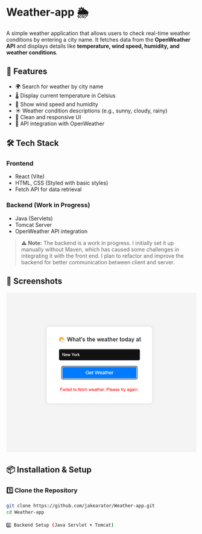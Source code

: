 # Weather-app 🌦

A simple weather application that allows users to check real-time weather conditions by entering a city name. It fetches data from the **OpenWeather API** and displays details like **temperature, wind speed, humidity, and weather conditions**.

## 🚀 Features

- 🌍 Search for weather by city name
- 🌡️ Display current temperature in Celsius
- 💨 Show wind speed and humidity
- ☀️ Weather condition descriptions (e.g., sunny, cloudy, rainy)
- 🎨 Clean and responsive UI
- 🔗 API integration with OpenWeather

## 🛠️ Tech Stack

### **Frontend**
- React (Vite)
- HTML, CSS (Styled with basic styles)
- Fetch API for data retrieval

### **Backend (Work in Progress)**
- Java (Servlets)
- Tomcat Server
- OpenWeather API integration

> **⚠️ Note:** The backend is a work in progress. I initially set it up manually without Maven, which has caused some challenges in integrating it with the front end. I plan to refactor and improve the backend for better communication between client and server.

## 📸 Screenshots
![Weather App Screenshot](frontend/public/screenshots/Screenshot%202025-03-16%20234101.png)


## 📦 Installation & Setup

### 1️⃣ Clone the Repository
```sh
git clone https://github.com/jakearator/Weather-app.git
cd Weather-app

2️⃣ Backend Setup (Java Servlet + Tomcat)



